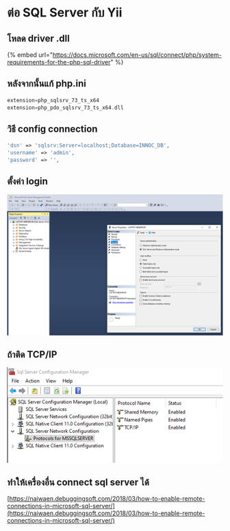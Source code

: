 # ต่อ SQL Server กับ Yii

## โหลด driver .dll

{% embed url="https://docs.microsoft.com/en-us/sql/connect/php/system-requirements-for-the-php-sql-driver" %}

## หลังจากนั้นแก้ php.ini

```php
extension=php_sqlsrv_73_ts_x64
extension=php_pdo_sqlsrv_73_ts_x64.dll
```

## วิธี config connection

```php
'dsn' => 'sqlsrv:Server=localhost;Database=INNOC_DB',
'username' => 'admin',
'password' => '',
```

## ตั้งค่า login

![](.gitbook/assets/image%20%284%29.png)

## ถ้าติด TCP/IP

![](.gitbook/assets/image%20%285%29.png)

## ทำให้เครื่องอื่น connect sql server ได้

[https://naiwaen.debuggingsoft.com/2018/03/how-to-enable-remote-connections-in-microsoft-sql-server/](https://naiwaen.debuggingsoft.com/2018/03/how-to-enable-remote-connections-in-microsoft-sql-server/)

